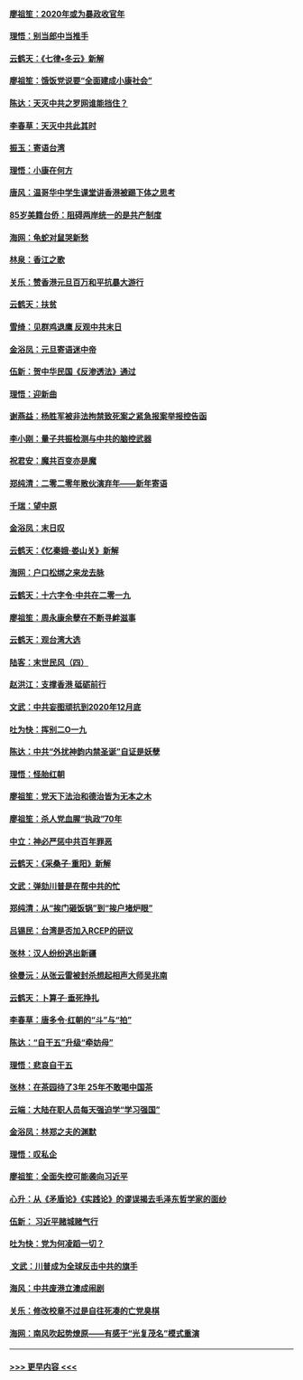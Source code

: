 #### [廖祖笙：2020年或为暴政收官年](../pages/nsc993/n11768216.md?t=01051022) 
#### [理悟：别当郎中当推手](../pages/nsc993/n11768243.md?t=01051022) 
#### [云鹤天：《七律▪冬云》新解](../pages/nsc993/n11768204.md?t=01051022) 
#### [廖祖笙：饿饭党说要“全面建成小康社会”](../pages/nsc993/n11767482.md?t=01051022) 
#### [陈达：天灭中共之罗网谁能挡住？](../pages/nsc993/n11767465.md?t=01051022) 
#### [李春草：天灭中共此其时](../pages/nsc993/n11767452.md?t=01051022) 
#### [振玉：寄语台湾](../pages/nsc993/n11767432.md?t=01051022) 
#### [理悟：小康在何方](../pages/nsc993/n11767394.md?t=01051022) 
#### [唐风：温哥华中学生课堂讲香港被踢下体之思考](../pages/nsc993/n11766848.md?t=01051022) 
#### [85岁美籍台侨：阻碍两岸统一的是共产制度](../pages/nsc993/n11765043.md?t=01051022) 
#### [海网：龟蛇对鼠哭新愁](../pages/nsc993/n11764895.md?t=01051022) 
#### [林泉：香江之歌](../pages/nsc993/n11764415.md?t=01051022) 
#### [关乐：赞香港元旦百万和平抗暴大游行](../pages/nsc993/n11764382.md?t=01051022) 
#### [云鹤天：扶贫](../pages/nsc993/n11764245.md?t=01051022) 
#### [雪绮：见群鸡退鹰  反观中共末日](../pages/nsc993/n11762112.md?t=01051022) 
#### [金浴凤：元旦寄语迷中帝](../pages/nsc993/n11761788.md?t=01051022) 
#### [伍新：贺中华民国《反渗透法》通过](../pages/nsc993/n11761994.md?t=01051022) 
#### [理悟：迎新曲](../pages/nsc993/n11761152.md?t=01051022) 
#### [谢燕益：杨胜军被非法拘禁致死案之紧急报案举报控告函](../pages/nsc993/n11756134.md?t=01051022) 
#### [李小刚：量子共振检测与中共的脑控武器](../pages/nsc993/n11754518.md?t=01051022) 
#### [祝君安：魔共百变亦是魔](../pages/nsc993/n11754469.md?t=01051022) 
#### [郑纯清：二零二零年散伙演弃年——新年寄语](../pages/nsc993/n11754195.md?t=01051022) 
#### [千瑞：望中原](../pages/nsc993/n11754159.md?t=01051022) 
#### [金浴凤：末日叹](../pages/nsc993/n11752359.md?t=01051022) 
#### [云鹤天：《忆秦娥‧娄山关》新解](../pages/nsc993/n11752348.md?t=01051022) 
#### [海网：户口松绑之来龙去脉](../pages/nsc993/n11752328.md?t=01051022) 
#### [云鹤天：十六字令‧中共在二零一九](../pages/nsc993/n11752305.md?t=01051022) 
#### [廖祖笙：周永康余孽在不断寻衅滋事](../pages/nsc993/n11751013.md?t=01051022) 
#### [云鹤天：观台湾大选](../pages/nsc993/n11751007.md?t=01051022) 
#### [陆客：末世民风（四）](../pages/nsc993/n11749203.md?t=01051022) 
#### [赵洪江：支撑香港 砥砺前行](../pages/nsc993/n11748482.md?t=01051022) 
#### [文武：中共妄图顽抗到2020年12月底](../pages/nsc993/n11748446.md?t=01051022) 
#### [吐为快：挥别二O一九](../pages/nsc993/n11748411.md?t=01051022) 
#### [陈达：中共“外扰神韵内禁圣诞”自证是妖孽](../pages/nsc993/n11748226.md?t=01051022) 
#### [理悟：怪胎红朝](../pages/nsc993/n11748206.md?t=01051022) 
#### [廖祖笙：党天下法治和德治皆为无本之木](../pages/nsc993/n11748135.md?t=01051022) 
#### [廖祖笙：杀人党血腥“执政”70年](../pages/nsc993/n11745144.md?t=01051022) 
#### [中立：神必严惩中共百年罪恶](../pages/nsc993/n11744970.md?t=01051022) 
#### [云鹤天：《采桑子‧重阳》新解](../pages/nsc993/n11744948.md?t=01051022) 
#### [文武：弹劾川普是在帮中共的忙](../pages/nsc993/n11744758.md?t=01051022) 
#### [郑纯清：从“挨门砸饭锅”到“挨户堵炉眼”](../pages/nsc993/n11744745.md?t=01051022) 
#### [吕锡民：台湾是否加入RCEP的研议](../pages/nsc993/n11744701.md?t=01051022) 
#### [张林：汉人纷纷逃出新疆](../pages/nsc993/n11743530.md?t=01051022) 
#### [徐曼沅：从张云雷被封杀想起相声大师吴兆南](../pages/nsc993/n11741816.md?t=01051022) 
#### [云鹤天：卜算子‧垂死挣扎](../pages/nsc993/n11739956.md?t=01051022) 
#### [李春草：唐多令‧红朝的“斗”与“拍”](../pages/nsc993/n11739830.md?t=01051022) 
#### [陈达：“自干五”升级“牵妨母”](../pages/nsc993/n11739724.md?t=01051022) 
#### [理悟：悲哀自干五](../pages/nsc993/n11739547.md?t=01051022) 
#### [张林：在茶园待了3年 25年不敢喝中国茶](../pages/nsc993/n11739240.md?t=01051022) 
#### [云端：大陆在职人员每天强迫学“学习强国”](../pages/nsc993/n11738735.md?t=01051022) 
#### [金浴凤：林郑之夫的渊默](../pages/nsc993/n11737735.md?t=01051022) 
#### [理悟：叹私企](../pages/nsc993/n11737715.md?t=01051022) 
#### [廖祖笙：全面失控可能袭向习近平](../pages/nsc993/n11737704.md?t=01051022) 
#### [心升：从《矛盾论》《实践论》的谬误揭去毛泽东哲学家的面纱](../pages/nsc993/n11736962.md?t=01051022) 
#### [伍新： 习近平赌城赌气行](../pages/nsc993/n11736929.md?t=01051022) 
#### [吐为快：党为何凌蹈一切？](../pages/nsc993/n11736915.md?t=01051022) 
#### [ 文武：川普成为全球反击中共的旗手](../pages/nsc993/n11736882.md?t=01051022) 
#### [海风：中共废港立澳成闹剧](../pages/nsc993/n11735857.md?t=01051022) 
#### [关乐：修改校章不过是自往死凑的亡党臭棋](../pages/nsc993/n11735097.md?t=01051022) 
#### [海网：南风吹起势燎原——有感于“光复茂名”模式重演](../pages/nsc993/n11732308.md?t=01051022) 

----
#### [ >>> 更早内容 <<< ](../indexes/nsc993-earlier.md)

